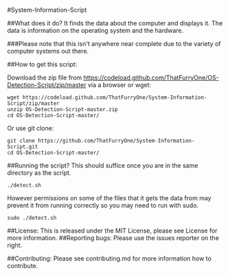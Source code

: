 #System-Information-Script

##What does it do?
  It finds the data about the computer and displays it. The data is information on the operating system and the hardware.

###Please note that this isn't anywhere near complete due to the variety of computer systems out there.

##How to get this script:

  Download the zip file from https://codeload.github.com/ThatFurryOne/OS-Detection-Script/zip/master via a browser or wget:

  ```
  wget https://codeload.github.com/ThatFurryOne/System-Information-Script/zip/master
  unzip OS-Detection-Script-master.zip
  cd OS-Detection-Script-master/
  ```
  
  Or use git clone:
  
  ``` 
  git clone https://github.com/ThatFurryOne/System-Information-Script.git
  cd OS-Detection-Script-master/
  ```

##Running the script?
  This should suffice once you are in the same directory as the script.
  ```
  ./detect.sh
  ```
  
  However permissions on some of the files that it gets the data from may prevent it from running correctly so you may need to run with sudo.
  ```
  sudo ./detect.sh
  ```
##License:
This is released under the MIT License, please see License for more information.
##Reporting bugs:
  Please use the issues reporter on the right.
  
##Contributing:
Please see contributing.md for more information how to contribute.
